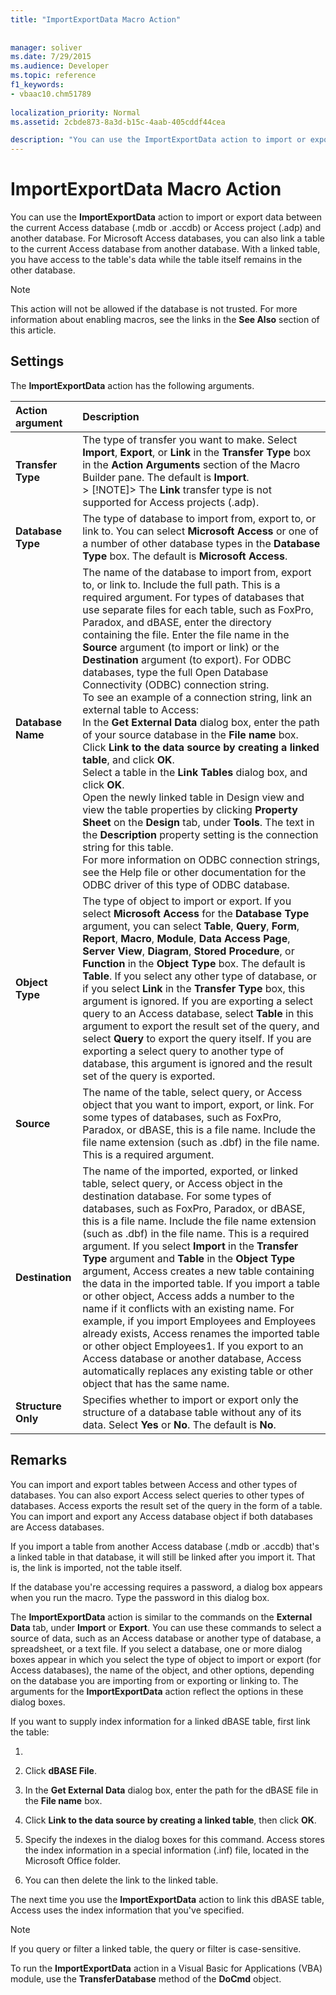```yaml
---
title: "ImportExportData Macro Action"
 
 
manager: soliver
ms.date: 7/29/2015
ms.audience: Developer
ms.topic: reference
f1_keywords:
- vbaac10.chm51789
  
localization_priority: Normal
ms.assetid: 2cbde873-8a3d-b15c-4aab-405cddf44cea

description: "You can use the ImportExportData action to import or export data between the current Access database (.mdb or .accdb) or Access project (.adp) and another database. For Microsoft Access databases, you can also link a table to the current Access database from another database. With a linked table, you have access to the table's data while the table itself remains in the other database."
---
```


# ImportExportData Macro Action

You can use the **ImportExportData** action to import or export data between the current Access database (.mdb or .accdb) or Access project (.adp) and another database. For Microsoft Access databases, you can also link a table to the current Access database from another database. With a linked table, you have access to the table's data while the table itself remains in the other database. 
  
> [!NOTE]
> This action will not be allowed if the database is not trusted. For more information about enabling macros, see the links in the **See Also** section of this article. 
  
## Settings

The **ImportExportData** action has the following arguments. 
  
|**Action argument**|**Description**|
|:-----|:-----|
|**Transfer Type** <br/> |The type of transfer you want to make. Select **Import**, **Export**, or **Link** in the **Transfer Type** box in the **Action Arguments** section of the Macro Builder pane. The default is **Import**.  <br/> > [!NOTE]> The **Link** transfer type is not supported for Access projects (.adp).           |
|**Database Type** <br/> |The type of database to import from, export to, or link to. You can select **Microsoft Access** or one of a number of other database types in the **Database Type** box. The default is **Microsoft Access**.  <br/> |
|**Database Name** <br/> | The name of the database to import from, export to, or link to. Include the full path. This is a required argument. For types of databases that use separate files for each table, such as FoxPro, Paradox, and dBASE, enter the directory containing the file. Enter the file name in the **Source** argument (to import or link) or the **Destination** argument (to export). For ODBC databases, type the full Open Database Connectivity (ODBC) connection string.  <br/>  To see an example of a connection string, link an external table to Access:  <br/>  In the **Get External Data** dialog box, enter the path of your source database in the **File name** box.  <br/>  Click **Link to the data source by creating a linked table**, and click **OK**.  <br/>  Select a table in the **Link Tables** dialog box, and click **OK**.  <br/>  Open the newly linked table in Design view and view the table properties by clicking **Property Sheet** on the **Design** tab, under **Tools**. The text in the **Description** property setting is the connection string for this table.  <br/>  For more information on ODBC connection strings, see the Help file or other documentation for the ODBC driver of this type of ODBC database.  <br/> |
|**Object Type** <br/> |The type of object to import or export. If you select **Microsoft Access** for the **Database Type** argument, you can select **Table**, **Query**, **Form**, **Report**, **Macro**, **Module**, **Data Access Page**, **Server View**, **Diagram**, **Stored Procedure**, or **Function** in the **Object Type** box. The default is **Table**. If you select any other type of database, or if you select **Link** in the **Transfer Type** box, this argument is ignored. If you are exporting a select query to an Access database, select **Table** in this argument to export the result set of the query, and select **Query** to export the query itself. If you are exporting a select query to another type of database, this argument is ignored and the result set of the query is exported.  <br/> |
|**Source** <br/> |The name of the table, select query, or Access object that you want to import, export, or link. For some types of databases, such as FoxPro, Paradox, or dBASE, this is a file name. Include the file name extension (such as .dbf) in the file name. This is a required argument.  <br/> |
|**Destination** <br/> |The name of the imported, exported, or linked table, select query, or Access object in the destination database. For some types of databases, such as FoxPro, Paradox, or dBASE, this is a file name. Include the file name extension (such as .dbf) in the file name. This is a required argument. If you select **Import** in the **Transfer Type** argument and **Table** in the **Object Type** argument, Access creates a new table containing the data in the imported table. If you import a table or other object, Access adds a number to the name if it conflicts with an existing name. For example, if you import Employees and Employees already exists, Access renames the imported table or other object Employees1. If you export to an Access database or another database, Access automatically replaces any existing table or other object that has the same name.  <br/> |
|**Structure Only** <br/> |Specifies whether to import or export only the structure of a database table without any of its data. Select **Yes** or **No**. The default is **No**.  <br/> |
   
## Remarks

You can import and export tables between Access and other types of databases. You can also export Access select queries to other types of databases. Access exports the result set of the query in the form of a table. You can import and export any Access database object if both databases are Access databases.
  
If you import a table from another Access database (.mdb or .accdb) that's a linked table in that database, it will still be linked after you import it. That is, the link is imported, not the table itself.
  
If the database you're accessing requires a password, a dialog box appears when you run the macro. Type the password in this dialog box.
  
The **ImportExportData** action is similar to the commands on the **External Data** tab, under **Import** or **Export**. You can use these commands to select a source of data, such as an Access database or another type of database, a spreadsheet, or a text file. If you select a database, one or more dialog boxes appear in which you select the type of object to import or export (for Access databases), the name of the object, and other options, depending on the database you are importing from or exporting or linking to. The arguments for the **ImportExportData** action reflect the options in these dialog boxes. 
  
If you want to supply index information for a linked dBASE table, first link the table: 
  
1. 
    
2. Click **dBASE File**.
    
3. In the **Get External Data** dialog box, enter the path for the dBASE file in the **File name** box. 
    
4. Click **Link to the data source by creating a linked table**, then click **OK**.
    
5. Specify the indexes in the dialog boxes for this command. Access stores the index information in a special information (.inf) file, located in the Microsoft Office folder.
    
6. You can then delete the link to the linked table. 
    
The next time you use the **ImportExportData** action to link this dBASE table, Access uses the index information that you've specified. 
  
> [!NOTE]
> If you query or filter a linked table, the query or filter is case-sensitive. 
  
To run the **ImportExportData** action in a Visual Basic for Applications (VBA) module, use the **TransferDatabase** method of the **DoCmd** object. 
  

